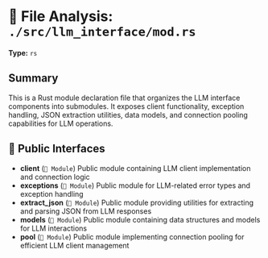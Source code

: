 # 📄 File Analysis: `./src/llm_interface/mod.rs`

**Type:** `rs`

## Summary
This is a Rust module declaration file that organizes the LLM interface components into submodules. It exposes client functionality, exception handling, JSON extraction utilities, data models, and connection pooling capabilities for LLM operations.

## 🔌 Public Interfaces
- **client** (`📁 Module`)
  Public module containing LLM client implementation and connection logic
- **exceptions** (`📁 Module`)
  Public module for LLM-related error types and exception handling
- **extract_json** (`📁 Module`)
  Public module providing utilities for extracting and parsing JSON from LLM responses
- **models** (`📁 Module`)
  Public module containing data structures and models for LLM interactions
- **pool** (`📁 Module`)
  Public module implementing connection pooling for efficient LLM client management
